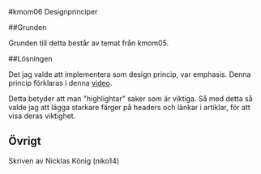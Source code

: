 #kmom06 Designprinciper

##Grunden

Grunden till detta består av temat från kmom05.

##Lösningen

Det jag valde att implementera som design princip, var emphasis. Denna princip förklaras i denna [video](https://www.youtube.com/watch?v=ZK86XQ1iFVs&list=PLKtP9l5q3ce-oz7aoBkk-oEn4xzGbtqxU&index=2).

Detta betyder att man "highlightar" saker som är viktiga. Så med detta så valde jag att lägga starkare färger på headers och länkar i artiklar, för att visa deras viktighet.

## Övrigt

Skriven av Nicklas König (niko14)
